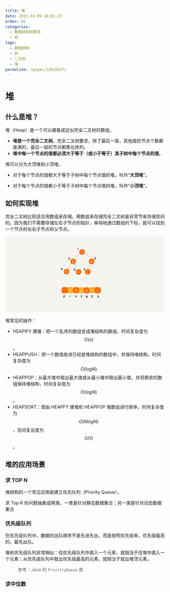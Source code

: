 ```yaml
---
title: 堆
date: 2015-03-09 16:01:27
order: 02
categories:
  - 数据结构和算法
  - 树
tags:
  - 数据结构
  - 树
  - 二叉树
  - 堆
permalink: /pages/120cb51f/
---
```


# 堆

## 什么是堆？

堆（Heap）是一个可以被看成近似完全二叉树的数组。

- **堆是一个完全二叉树**。完全二叉树要求，除了最后一层，其他层的节点个数都是满的，最后一层的节点都靠左排列。
- **堆中每一个节点的值都必须大于等于（或小于等于）其子树中每个节点的值**。

堆可以分为大顶堆和小顶堆。

- 对于每个节点的值都大于等于子树中每个节点值的堆，叫作“**大顶堆**”。

- 对于每个节点的值都小于等于子树中每个节点值的堆，叫作“**小顶堆**”。

## 如何实现堆

完全二叉树比较适合用数组来存储。用数组来存储完全二叉树是非常节省存储空间的。因为我们不需要存储左右子节点的指针，单纯地通过数组的下标，就可以找到一个节点的左右子节点和父节点。

![img](https://raw.githubusercontent.com/dunwu/images/master/snap/20220311112542.jpg)

堆常见的操作：

- HEAPIFY 建堆：把一个乱序的数组变成堆结构的数组，时间复杂度为 $$O(n)$$。
- HEAPPUSH：把一个数值放进已经是堆结构的数组中，并保持堆结构，时间复杂度为 $$O(log N)$$
- HEAPPOP：从最大堆中取出最大值或从最小堆中取出最小值，并将剩余的数组保持堆结构，时间复杂度为 $$O(log N)$$。
- HEAPSORT：借由 HEAPFY 建堆和 HEAPPOP 堆数组进行排序，时间复杂度为$$ O(N log N)$$，空间复杂度为 $$O(1)$$。

## 堆的应用场景

### 求 TOP N

堆结构的一个常见应用是建立优先队列（Priority Queue）。

求 Top K 的问题抽象成两类。一类是针对静态数据集合；另一类是针对动态数据集合

### 优先级队列

在优先级队列中，数据的出队顺序不是先进先出，而是按照优先级来，优先级最高的，最先出队。

堆和优先级队列非常相似：往优先级队列中插入一个元素，就相当于往堆中插入一个元素；从优先级队列中取出优先级最高的元素，就相当于取出堆顶元素。

> 参考：Java 的 `PriorityQueue` 类

### 求中位数